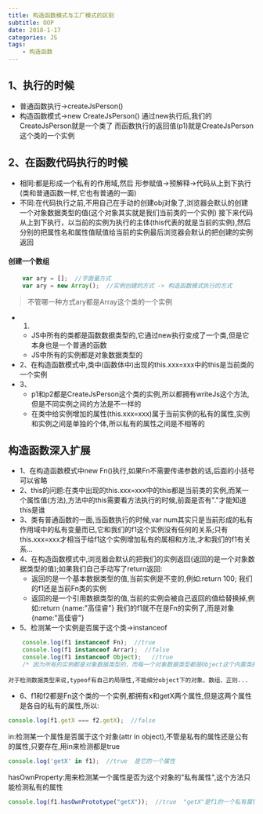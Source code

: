 ```yaml
---
title: 构造函数模式与工厂模式的区别
subtitle: OOP
date: 2018-1-17
categories: JS
tags:
    - 构造函数
---
```

## 1、执行的时候
+ 普通函数执行->createJsPerson()
+ 构造函数模式->new CreateJsPerson() 通过new执行后,我们的CreateJsPerson就是一个类了
而函数执行的返回值(p1)就是CreateJsPerson这个类的一个实例

## 2、在函数代码执行的时候
+ 相同:都是形成一个私有的作用域,然后 形参赋值->预解释->代码从上到下执行 (类和普通函数一样,它也有普通的一面)
+ 不同:在代码执行之前,不用自己在手动的创建obj对象了,浏览器会默认的创建一个对象数据类型的值(这个对象其实就是我们当前类的一个实例)
接下来代码从上到下执行，以当前的实例为执行的主体(this代表的就是当前的实例),然后分别的把属性名和属性值赋值给当前的实例最后浏览器会默认的把创建的实例返回

#### 创建一个数组
```javascript
    var ary = [];  //字面量方式
    var ary = new Array();  //实例创建的方式 -> 构造函数模式执行的方式 
```
> 不管哪一种方式ary都是Array这个类的一个实例

+ 1.
    + JS中所有的类都是函数数据类型的,它通过new执行变成了一个类,但是它本身也是一个普通的函数
    + JS中所有的实例都是对象数据类型的
+ 2、在构造函数模式中,类中(函数体中)出现的this.xxx=xxx中的this是当前类的一个实例
+ 3、
    + p1和p2都是CreateJsPerson这个类的实例,所以都拥有writeJs这个方法,但是不同实例之间的方法是不一样的
    + 在类中给实例增加的属性(this.xxx=xxx)属于当前实例的私有的属性,实例和实例之间是单独的个体,所以私有的属性之间是不相等的

## 构造函数深入扩展
+ 1、在构造函数模式中new Fn()执行,如果Fn不需要传递参数的话,后面的小括号可以省略
+ 2、this的问题:在类中出现的this.xxx=xxx中的this都是当前类的实例,而某一个属性值(方法),方法中的this需要看方法执行的时候,前面是否有"."才能知道this是谁
+ 3、类有普通函数的一面,当函数执行的时候,var num其实只是当前形成的私有作用域中的私有变量而已,它和我们的f1这个实例没有任何的关系;只有this.xxx=xxx才相当于给f1这个实例增加私有的属相和方法,才和我们的f1有关系...
+ 4、在构造函数模式中,浏览器会默认的把我们的实例返回(返回的是一个对象数据类型的值);如果我们自己手动写了return返回:
    + 返回的是一个基本数据类型的值,当前实例是不变的,例如:return 100; 我们的f1还是当前Fn类的实例
    + 返回的是一个引用数据类型的值,当前的实例会被自己返回的值给替换掉,例如:return {name:"高佳睿"} 我们的f1就不在是Fn的实例了,而是对象{name:"高佳睿"}
+ 5、检测某一个实例是否属于这个类->instanceof
```javascript
    console.log(f1 instanceof Fn);  //true
    console.log(f1 instanceof Arrar);  //false
    console.log(f1 instanceof Object);   //true
    /* 因为所有的实例都是对象数据类型的，而每一个对象数据类型都是Object这个内置类的一个实例，所以f1也是它的一个实例 */
```
    对于检测数据类型来说,typeof有自己的局限性,不能细分object下的对象、数组、正则...
+ 6、f1和f2都是Fn这个类的一个实例,都拥有x和getX两个属性,但是这两个属性是各自的私有的属性,所以:
```javascript   
console.log(f1.getX === f2.getX);  //false
```
in:检测某一个属性是否属于这个对象(attr in object),不管是私有的属性还是公有的属性,只要存在,用in来检测都是true
```javascript   
console.log('getX' in f1);  //true  是它的一个属性
```
hasOwnProperty:用来检测某一个属性是否为这个对象的"私有属性",这个方法只能检测私有的属性
```javascript   
console.log(f1.hasOwnPrototype("getX"));  //true  "getX"是f1的一个私有属性
```

